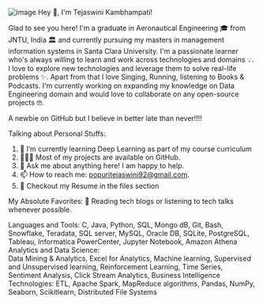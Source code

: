 ![image](https://user-images.githubusercontent.com/38468068/178387434-afb61835-bcb5-4b8d-9456-88985257d028.png)
Hey 👋, I'm Tejaswini Kambhampati!

Glad to see you here!  I'm a graduate in Aeronautical Engineering 🎓 from JNTU, India 🏛 and currently pursuing my masters in management information systems in Santa Clara University. I'm a passionate learner who's always willing to learn and work across technologies and domains 💡. I love to explore new technologies and leverage them to solve real-life problems ✨. Apart from that I love Singing, Running, listening to Books & Podcasts. I'm currently working on expanding my knowledge on Data Engineering domain and would love to collaborate on any open-source projects 🤓.

A newbie on GitHub but I believe in better late than never!!!! 

Talking about Personal Stuffs:
  1. 🚀   I’m currently learning Deep Learning as part of my course curriculum
  2. 👨🏻‍💻   Most of my projects are available on GitHub.
  3. 💬   Ask me about anything here! I am happy to help.
  4. 📫   How to reach me: popuritejaswini92@gmail.com.
  5. 📝   Checkout my Resume in the files section

My Absolute Favorites:
     📰   Reading tech blogs or listening to tech talks whenever possible.

Languages and Tools:
     C, Java, Python, SQL, Mongo dB, Git, Bash, Snowflake, Teradata, SQL server, MySQL, Oracle DB, SQLite, PostgreSQL, Tableau, Informatica PowerCenter, Jupyter Notebook, Amazon Athena
Analytics and Data Science:  
     Data Mining & Analytics, Excel for Analytics, Machine learning, Supervised and Unsupervised learning, Reinforcement Learning, Time Series, Sentiment Analysis, Click Stream Analytics, Business Intelligence
Technologies: 
     ETL, Apache Spark, MapReduce algorithms, Pandas, NumPy, Seaborn, Scikitlearn, Distributed File Systems

